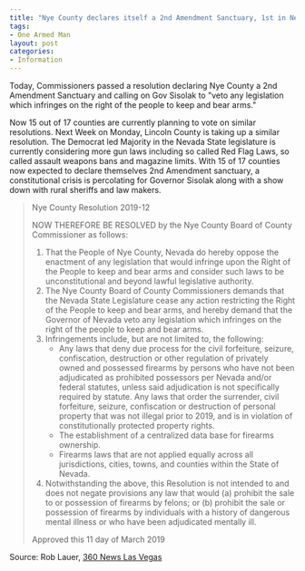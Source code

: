 ```yaml
---
title: "Nye County declares itself a 2nd Amendment Sanctuary, 1st in Nevada"
tags:
- One Armed Man
layout: post
categories:
- Information
---
```


Today, Commissioners passed a resolution declaring Nye County a 2nd Amendment Sanctuary and calling on Gov Sisolak to "veto any legislation which infringes on the right of the people to keep and bear arms."

Now 15 out of 17 counties are currently planning to vote on similar resolutions. Next Week on Monday, Lincoln County is taking up a similar resolution. The Democrat led Majority in the Nevada State legislature is currently considering more gun laws including so called Red Flag Laws, so called assault weapons bans and magazine limits. With 15 of 17 counties now expected to declare themselves 2nd Amendment sanctuary, a constitutional crisis is percolating for Governor Sisolak along with a show down with rural sheriffs and law makers.

> Nye County Resolution 2019-12
> 
> NOW THEREFORE BE RESOLVED by the Nye County Board of County Commissioner as follows:
> 
> 1. That the People of Nye County, Nevada do hereby oppose the enactment of any legislation that would infringe upon the Right of the People to keep and bear arms and consider such laws to be unconstitutional and beyond lawful legislative authority.
> 2. The Nye County Board of County Commissioners demands that the Nevada State Legislature cease any action restricting the Right of the People to keep and bear arms, and hereby demand that the Governor of Nevada veto any legislation which infringes on the right of the people to keep and bear arms.
> 3. Infringements include, but are not limited to, the following: 
>     - Any laws that deny due process for the civil forfeiture, seizure, confiscation, destruction or other regulation of privately owned and possessed firearms by persons who have not been adjudicated as prohibited possessors per Nevada and/or federal statutes, unless said adjudication is not specifically required by statute. Any laws that order the surrender, civil forfeiture, seizure, confiscation or destruction of personal property that was not illegal prior to 2019, and is in violation of constitutionally protected property rights.
>     - The establishment of a centralized data base for firearms ownership.
>     - Firearms laws that are not applied equally across all jurisdictions, cities, towns, and counties within the State of Nevada.
> 4. Notwithstanding the above, this Resolution is not intended to and does not negate provisions any law that would (a) prohibit the sale to or possession of firearms by felons; or (b) prohibit the sale or possession of firearms by individuals with a history of dangerous mental illness or who have been adjudicated mentally ill.
> 
> Approved this 11 day of March 2019

 Source: Rob Lauer, [360 News Las Vegas](https://360newslasvegas.com/nye-county-declares-itself-a-2nd-amendment-sanctuary-1st-in-the-nevada/)
